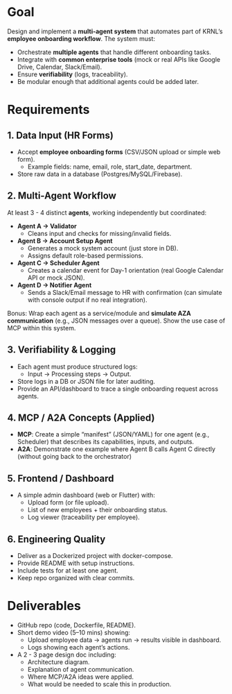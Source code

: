# Goal

Design and implement a **multi-agent system** that automates part of KRNL’s **employee onboarding workflow**. The system must:

- Orchestrate **multiple agents** that handle different onboarding tasks.
- Integrate with **common enterprise tools** (mock or real APIs like Google Drive, Calendar, Slack/Email).
- Ensure **verifiability** (logs, traceability).
- Be modular enough that additional agents could be added later.

# Requirements

## 1. Data Input (HR Forms)

- Accept **employee onboarding forms** (CSV/JSON upload or simple web form).
  - Example fields: name, email, role, start_date, department.
- Store raw data in a database (Postgres/MySQL/Firebase).

## 2. Multi-Agent Workflow

At least 3 - 4 distinct **agents**, working independently but coordinated:

- **Agent A → Validator**
  - Cleans input and checks for missing/invalid fields.
- **Agent B → Account Setup Agent**
  - Generates a mock system account (just store in DB).
  - Assigns default role-based permissions.
- **Agent C → Scheduler Agent**
  - Creates a calendar event for Day-1 orientation (real Google Calendar API or mock JSON).
- **Agent D → Notifier Agent**
  - Sends a Slack/Email message to HR with confirmation (can simulate with console output if no real integration).

Bonus: Wrap each agent as a service/module and **simulate AZA communication** (e.g., JSON messages over a queue). Show the use case of MCP within this system.

## 3. Verifiability & Logging

- Each agent must produce structured logs:
  - Input → Processing steps → Output.
- Store logs in a DB or JSON file for later auditing.
- Provide an API/dashboard to trace a single onboarding request across agents.

## 4. MCP / A2A Concepts (Applied)

- **MCP**: Create a simple “manifest” (JSON/YAML) for one agent (e.g., Scheduler) that describes its capabilities, inputs, and outputs.
- **A2A**: Demonstrate one example where Agent B calls Agent C directly (without going back to the orchestrator)

## 5. Frontend / Dashboard

- A simple admin dashboard (web or Flutter) with:
  - Upload form (or file upload).
  - List of new employees + their onboarding status.
  - Log viewer (traceability per employee).

## 6. Engineering Quality

- Deliver as a Dockerized project with docker-compose.
- Provide README with setup instructions.
- Include tests for at least one agent.
- Keep repo organized with clear commits.

# Deliverables

- GitHub repo (code, Dockerfile, README).
- Short demo video (5–10 mins) showing:
  - Upload employee data → agents run → results visible in dashboard.
  - Logs showing each agent’s actions.
- A 2 - 3 page design doc including:
  - Architecture diagram.
  - Explanation of agent communication.
  - Where MCP/A2A ideas were applied.
  - What would be needed to scale this in production.